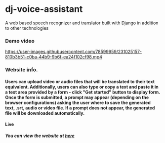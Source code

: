 # dj-voice-assistant
A web based speech recognizer and translator built with Django in addition to other technologies

### Demo video

https://user-images.githubusercontent.com/78599959/231025157-810b3b51-c0ba-44b9-9b6f-ea24f102cf98.mp4

### Website info.
#### Users can upload video or audio files that will be translated to their text equivalent. Additionally, users can also type or copy a text and paste it in a text area provided by a form - click "Get started" button to display form. Once the form is submitted, a prompt may appear (depending on the browser configurations) asking the user where to save the generated text, .srt, audio or video file. If a prompt does not appear, the generated file will be downloaded automatically.

#### Live
##### You can view the website at [here](brocode.pythonanywhere.com)
